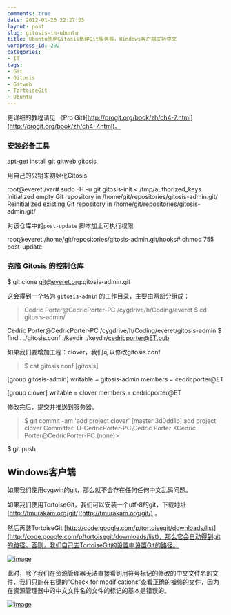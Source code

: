 ```yaml
---
comments: true
date: 2012-01-26 22:27:05
layout: post
slug: gitosis-in-ubuntu
title: Ubuntu使用Gitosis搭建Git服务器，Windows客户端支持中文
wordpress_id: 292
categories:
- IT
tags:
- Git
- Gitosis
- Gitweb
- TortoiseGit
- Ubuntu
---
```


更详细的教程请见 《Pro Git》[http://progit.org/book/zh/ch4-7.html](http://progit.org/book/zh/ch4-7.html)。


### 安装必备工具


apt-get install git gitweb gitosis

用自己的公钥来初始化Gitosis

root@everet:/var# sudo -H -u git gitosis-init < /tmp/authorized_keys
Initialized empty Git repository in /home/git/repositories/gitosis-admin.git/
Reinitialized existing Git repository in /home/git/repositories/gitosis-admin.git/

对该仓库中的`post-update` 脚本加上可执行权限

root@everet:/home/git/repositories/gitosis-admin.git/hooks# chmod 755 post-update


### 克隆 Gitosis 的控制仓库


$ git clone git@everet.org:gitosis-admin.git

这会得到一个名为 `gitosis-admin` 的工作目录，主要由两部分组成：

<!-- more -->


> Cedric Porter@CedricPorter-PC /cygdrive/h/Coding/everet
$ cd gitosis-admin/

Cedric Porter@CedricPorter-PC /cygdrive/h/Coding/everet/gitosis-admin
$ find .
./gitosis.conf
./keydir
./keydir/cedricporter@ET.pub


如果我们要增加工程：clover，我们可以修改gitosis.conf


> $ cat gitosis.conf
[gitosis]

[group gitosis-admin]
writable = gitosis-admin
members = cedricporter@ET

[group clover]
writable = clover
members = cedricporter@ET


修改完后，提交并推送到服务器。


> $ git commit -am 'add project clover'
[master 3d0dd1b] add project clover
Committer: U-CedricPorter-PC\Cedric Porter <Cedric Porter@CedricPorter-PC.(none)>

$ git push




## Windows客户端


如果我们使用cygwin的git，那么就不会存在任何任何中文乱码问题。

如果我们使用TortoiseGit，我们可以安装一个utf-8的git，下载地址 [http://tmurakam.org/git/](http://tmurakam.org/git/) 。

然后再装TortoiseGit [http://code.google.com/p/tortoisegit/downloads/list](http://code.google.com/p/tortoisegit/downloads/list)，那么它会自动得到git的路径，否则，我们自己去TortoiseGit的设置中设置Git的路径。

[![image](http://everet.org/wp-content/uploads/2012/01/image_thumb4.png)](http://everet.org/wp-content/uploads/2012/01/image4.png)

此时，除了我们在资源管理器无法直接看到用符号标记的修改的中文文件名的文件，我们只能在右键的”Check for modifications“查看正确的被修的文件，因为在资源管理器中的中文文件名的文件的标记的基本是错误的。

[![image](http://everet.org/wp-content/uploads/2012/01/image_thumb5.png)](http://everet.org/wp-content/uploads/2012/01/image5.png)
